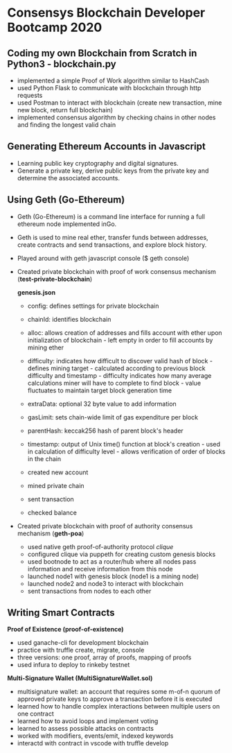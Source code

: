 # Consensys Blockchain Developer Bootcamp 2020

## Coding my own Blockchain from Scratch in Python3 - blockchain.py

- implemented a simple Proof of Work algorithm similar to HashCash
- used Python Flask to communicate with blockchain through http requests
- used Postman to interact with blockchain (create new transaction, mine new block, return full blockchain)
- implemented consensus algorithm by checking chains in other nodes and finding the longest valid chain

## Generating Ethereum Accounts in Javascript
- Learning public key cryptography and digital signatures. 
- Generate a private key, derive public keys from the private key and determine the associated accounts.

## Using Geth (Go-Ethereum)
- Geth (Go-Ethereum) is a command line interface for running a full ethereum node implemented inGo. 
- Geth is used to mine real ether, transfer funds between addresses, create contracts and send transactions, and explore block history.
- Played around with geth javascript console ($ geth console)
- Created private blockchain with proof of work consensus mechanism (**test-private-blockchain**)

    **genesis.json**
    - config: defines settings for private blockchain
    - chainId: identifies blockchain 
    - alloc: allows creation of addresses and fills account with ether upon initialization of blockchain 
          - left empty in order to fill accounts by mining ether
    - difficulty: indicates how difficult to discover valid hash of block 
          - defines mining target
          - calculated according to previous block difficulty and timestamp 
          - difficulty indicates how many average calculations miner will have to complete to find block 
          - value fluctuates to maintain target block generation time 
    - extraData: optional 32 byte value to add information
    - gasLimit: sets chain-wide limit of gas expenditure per block 
    - parentHash: keccak256 hash of parent block's header 
    - timestamp: output of Unix time() function at block's creation 
          - used in calculation of difficulty level 
          - allows verification of order of blocks in the chain 
    
    - created new account 
    - mined private chain
    - sent transaction 
    - checked balance
    
 - Created private blockchain with proof of authority consensus mechanism (**geth-poa**)
    - used native geth proof-of-authority protocol *clique*
    - configured clique via puppeth for creating custom genesis blocks
    - used bootnode to act as a router/hub where all nodes pass information and receive information from this node 
    - launched node1 with genesis block (node1 is a mining node) 
    - launched node2 and node3 to interact with blockchain
    - sent transactions from nodes to each other 
    
## Writing Smart Contracts 

**Proof of Existence (proof-of-existence)**
- used ganache-cli for development blockchain 
- practice with truffle create, migrate, console
- three versions: one proof, array of proofs, mapping of proofs
- used infura to deploy to rinkeby testnet 

**Multi-Signature Wallet (MultiSignatureWallet.sol)**
- multisignature wallet: an account that requires some m-of-n quorum of approved private keys to approve a transaction before it is executed
- learned how to handle complex interactions between multiple users on one contract
- learned how to avoid loops and implement voting
- learned to assess possible attacks on contracts 
- worked with modifiers, events/emit, indexed keywords
- interactd with contract in vscode with truffle develop
 

